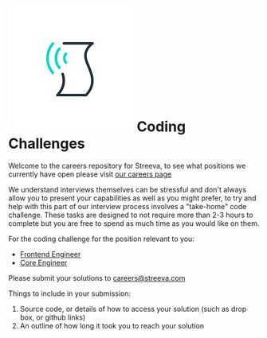 # ![Streeva](images/streevalogo.png "Streeva") Coding Challenges

Welcome to the careers repository for Streeva, to see what positions we currently have open please visit [our careers page](https://streeva.com/careers/)

We understand interviews themselves can be stressful and don't always allow you to present your capabilities as well as you might prefer, to try and help with this part of our interview process involves a "take-home" code challenge.  These tasks are designed to not require more than 2-3 hours to complete but you are free to spend as much time as you would like on them.

For the coding challenge for the position relevant to you:

* [Frontend Engineer](frontend.engineer/)
* [Core Engineer](core.engineer/)

Please submit your solutions to careers@streeva.com

Things to include in your submission:

1. Source code, or details of how to access your solution (such as drop box, or github links)
2. An outline of how long it took you to reach your solution